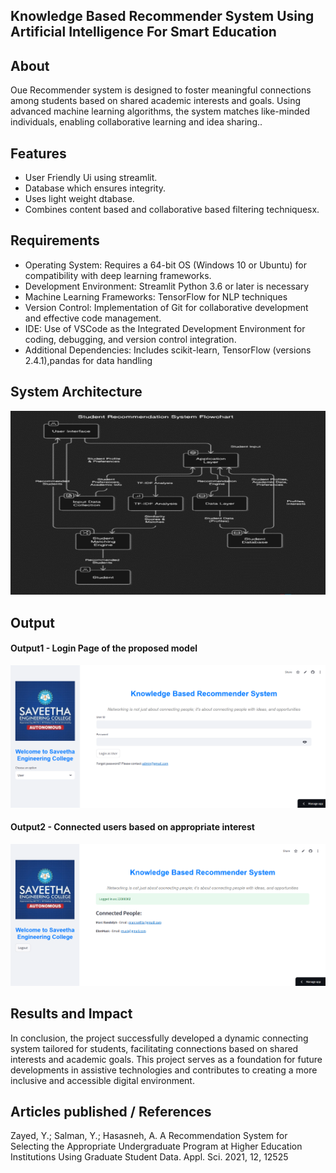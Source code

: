 ## Knowledge Based Recommender System Using Artificial Intelligence For Smart Education

## About
Oue Recommender system is designed to foster meaningful connections among students based on shared academic interests and goals. Using advanced machine learning algorithms, the system matches like-minded individuals, enabling collaborative learning and idea sharing..

## Features

- User Friendly Ui using streamlit.
- Database which ensures integrity.
- Uses light weight dtabase.
- Combines content based and collaborative based filtering techniquesx.

## Requirements

* Operating System: Requires a 64-bit OS (Windows 10 or Ubuntu) for compatibility with deep learning frameworks.
* Development Environment: Streamlit Python 3.6 or later is necessary 
* Machine Learning Frameworks: TensorFlow for NLP techniques
* Version Control: Implementation of Git for collaborative development and effective code management.
* IDE: Use of VSCode as the Integrated Development Environment for coding, debugging, and version control integration.
* Additional Dependencies: Includes scikit-learn, TensorFlow (versions 2.4.1),pandas for data handling

## System Architecture
![System Architecture](Sys.png)


## Output

#### Output1 - Login Page of the proposed model
![Output1](1.png)


#### Output2 - Connected users based on appropriate interest
![Output2](2.png)
## Results and Impact
In conclusion, the project successfully developed a dynamic connecting system tailored for students, facilitating connections based on shared interests and academic goals.
This project serves as a foundation for future developments in assistive technologies and contributes to creating a more inclusive and accessible digital environment.

## Articles published / References
Zayed, Y.; Salman, Y.; Hasasneh, A. A Recommendation System for Selecting the Appropriate Undergraduate Program at Higher Education Institutions Using Graduate Student Data. Appl. Sci. 2021, 12, 12525

